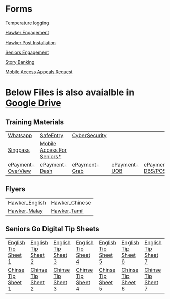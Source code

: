 

<H1>Forms</H1>

<body>


<a href="https://form.gov.sg/#!/5ed511c339b707001104ebc0" target="_blank" >Temperature logging</a>

<a href="http://go.gov.sg/hawkergodigital">Hawker Engagement</a>

<a href="https://form.gov.sg/#!/5ef8bf36d05786001138d5ce">Hawker Post Installation</a>

<a href="https://form.gov.sg/#!/5eddf3249731340014d9b36e">Seniors Engagement</a>


<a href="https://form.gov.sg/#!/5ef615d604a6cd00118ef242">Story Banking</a>

<a href="https://form.gov.sg/#!/5ef85a0def922700113f378e">Mobile Access Appeals Request</a>



<H1> Below Files is also avaialble in <a href = "https://drive.google.com/drive/folders/1svjDhQgUStXV5HHU3NV-yLV_5uCZSxIH?usp=sharing" >Google Drive </a> </H1>
  
<H2>Training Materials</H2>

<table>
  <tr>
    <td><a href="res/WhatsApp.pdf">Whatsapp</a></td>
    <td><a href="res/SafeEntry.pdf">SafeEntry</a></td> 
    <td><a href="res/Cybersecurity.pdf">CyberSecurity</a></td>
    <td></td>
  </tr>  
  <tr>
  <td><a href="res/SingPass v1.pdf">Singpass</a></td>
    <td><a href="res/Mobile Access for Seniors.pdf">Mobile Access For Seniors*</a></td>
  <td></td>
  <td></td>
    <td></td>
  </tr>
  
  <tr>
  <td><a href="res/ePayments - An Overview.pdf">ePayment-OverView</a></td>
  <td><a href="res/ePayments - DASH.pdf">ePayment-Dash</a></td>
  <td><a href="res/ePayments - GrabPay.pdf">ePayment-Grab</a></td>
  <td><a href="res/ePayments - UOB.pdf">ePayment-UOB</a></td>
  <td><a href="res/ePayments - DBS and POSB.pdf">ePayment-DBS/POSB</a></td>
  <td><a href="res/ePayments - OCBC.pdf">ePayment-OCBC</a></td>
  </tr>
 </table>

<H2>Flyers</H2>

<table>
  <tr>
    <td><a href="res/IMDA-004-T20E_Hawker_flyer_English.jpg">Hawker_English</a></td>
    <td><a href="res/IMDA-004-T20E_Hawker_flyer_Chinese.jpg">Hawker_Chinese</a></td>
  
  
  </tr>  
  
  <td><a href="res/IMDA-004-T20E_Hawker_flyer_Malay.jpg">Hawker_Malay</a></td>
  <td><a href="res/IMDA-004-T20E_Hawker_flyer_Tamil.jpg">Hawker_Tamil</a></td>
 </table>
 
 <H2>Seniors Go Digital Tip Sheets</H2>

<table>
  <tr>
    <td><a href="res/English Tip Sheet 1.pdf">English Tip Sheet 1</a></td>
    <td><a href="res/English Tip Sheet 2.pdf">English Tip Sheet 2</a></td>
    <td><a href="res/English Tip Sheet 3.pdf">English Tip Sheet 3</a></td>
    <td><a href="res/English Tip Sheet 4.pdf">English Tip Sheet 4</a></td>
    <td><a href="res/English Tip Sheet 5.pdf">English Tip Sheet 5</a></td>
    <td><a href="res/English Tip Sheet 6.pdf">English Tip Sheet 6</a></td>
    <td><a href="res/English Tip Sheet 7.pdf">English Tip Sheet 7</a></td>
  </tr>  
   <tr>
    <td><a href="res/Chinese Tip Sheet 1.pdf">Chinse Tip Sheet 1</a></td>
    <td><a href="res/Chinese Tip Sheet 2.pdf">Chinse Tip Sheet 2</a></td>
    <td><a href="res/Chinese Tip Sheet 3.pdf">Chinse Tip Sheet 3</a></td>
    <td><a href="res/Chinese Tip Sheet 4.pdf">Chinse Tip Sheet 4</a></td>
    <td><a href="res/Chinese Tip Sheet 5.pdf">Chinse Tip Sheet 5</a></td>
    <td><a href="res/Chinese Tip Sheet 6.pdf">Chinse Tip Sheet 6</a></td>
    <td><a href="res/Chinese Tip Sheet 7.pdf">Chinse Tip Sheet 7</a></td>
  </tr>
 </table>



</body>
